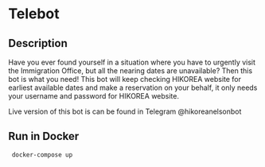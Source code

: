 # Telebot

## Description
Have you ever found yourself in a situation where you have to urgently visit the Immigration Office, but all the nearing dates are unavailable? Then this bot is what you need! This bot will keep checking HIKOREA website for earliest available dates and make a reservation on your behalf, it only needs your username and password for HIKOREA website.

Live version of this bot is can be found in Telegram @hikoreanelsonbot

## Run in Docker
``` bash
 docker-compose up
```     
